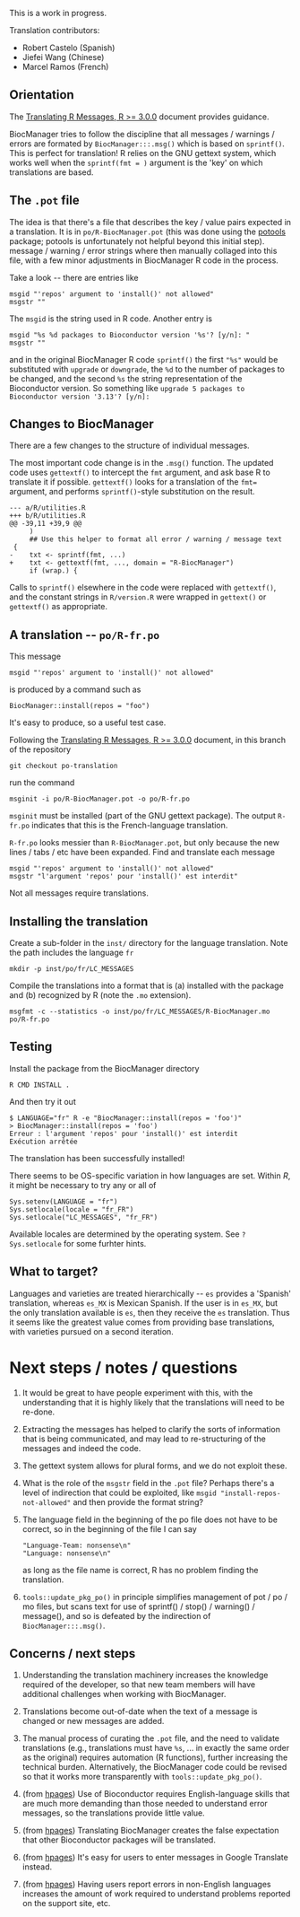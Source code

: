 This is a work in progress.

Translation contributors:

- Robert Castelo (Spanish)
- Jiefei Wang (Chinese)
- Marcel Ramos (French)

## Orientation

The [Translating R Messages, R >= 3.0.0][translations30] document provides guidance.

BiocManager tries to follow the discipline that all messages / warnings / errors are formated by `BiocManager:::.msg()` which is based on `sprintf()`. This is perfect for translation! R relies on the GNU gettext system, which works well when the `sprintf(fmt = )` argument is the 'key' on which translations are based.


## The `.pot` file

The idea is that there's a file that describes the key / value pairs expected in a translation. It is in `po/R-BiocManager.pot` (this was done using the [potools][] package; potools is unfortunately not helpful beyond this initial step). message / warning / error strings where then manually collaged into this file, with a few minor adjustments in BiocManager R code in the process.

Take a look -- there are entries like

```
msgid "'repos' argument to 'install()' not allowed"
msgstr ""
```

The `msgid` is the string used in R code. Another entry is

```
msgid "%s %d packages to Bioconductor version '%s'? [y/n]: "
msgstr ""
```

and in the original BiocManager R code `sprintf()` the first `"%s"` would be substituted with `upgrade` or `downgrade`, the `%d` to the number of packages to be changed, and the second `%s` the string representation of the Bioconductor version. So something like `upgrade 5 packages to Bioconductor version '3.13'? [y/n]: `

[translations30]: https://developer.r-project.org/Translations30.html
[potools]: https://github.com/MichaelChirico/potools

## Changes to BiocManager

There are a few changes to the structure of individual messages.

The most important code change is in the `.msg()` function. The updated code uses `gettextf()` to intercept the `fmt` argument, and ask base R to translate it if possible. `gettextf()` looks for a translation of the `fmt=` argument, and performs `sprintf()`-style substitution on the result.

```
--- a/R/utilities.R
+++ b/R/utilities.R
@@ -39,11 +39,9 @@
     )
     ## Use this helper to format all error / warning / message text
 {
-    txt <- sprintf(fmt, ...)
+    txt <- gettextf(fmt, ..., domain = "R-BiocManager")
     if (wrap.) {
```

Calls to `sprintf()` elsewhere in the code were replaced with `gettextf()`, and the constant strings in `R/version.R` were wrapped in `gettext()` or `gettextf()` as appropriate.

## A translation -- `po/R-fr.po`

This message

```
msgid "'repos' argument to 'install()' not allowed"
```

is produced by a command such as

```
BiocManager::install(repos = "foo")
```

It's easy to produce, so a useful test case.

Following the [Translating R Messages, R >= 3.0.0][translations30] document, in this branch of the repository 

```
git checkout po-translation
```

run the command

```
msginit -i po/R-BiocManager.pot -o po/R-fr.po
```

`msginit` must be installed (part of the GNU gettext package). The output `R-fr.po` indicates that this is the French-language translation.

`R-fr.po` looks messier than `R-BiocManager.pot`, but only because the new lines / tabs / etc have been expanded. Find and translate each message

```
msgid "'repos' argument to 'install()' not allowed"
msgstr "l'argument 'repos' pour 'install()' est interdit"
```

Not all messages require translations.

## Installing the translation

Create a sub-folder in the `inst/` directory for the language translation. Note the path includes the language `fr`

```
mkdir -p inst/po/fr/LC_MESSAGES
```

Compile the translations into a format that is (a) installed with the package and (b) recognized by R (note the `.mo` extension).

```
msgfmt -c --statistics -o inst/po/fr/LC_MESSAGES/R-BiocManager.mo po/R-fr.po
```

## Testing

Install the package from the BiocManager directory

```
R CMD INSTALL .
```

And then try it out

```
$ LANGUAGE="fr" R -e "BiocManager::install(repos = 'foo')"
> BiocManager::install(repos = 'foo')
Erreur : l'argument 'repos' pour 'install()' est interdit
Exécution arrêtée
```

The translation has been successfully installed!

There seems to be OS-specific variation in how languages are set. Within _R_, it might be necessary to try any or all of

```
Sys.setenv(LANGUAGE = "fr")
Sys.setlocale(locale = "fr_FR")
Sys.setlocale("LC_MESSAGES", "fr_FR")
```

Available locales are determined by the operating system. See `?Sys.setlocale` for some furhter hints.

## What to target?

Languages and varieties are treated hierarchically -- `es` provides a 'Spanish' translation, whereas `es_MX` is Mexican Spanish. If the user is in `es_MX`, but the only translation available is `es`, then they receive the `es` translation. Thus it seems like the greatest value comes from providing base translations, with varieties pursued on a second iteration.

# Next steps / notes / questions

1. It would be great to have people experiment with this, with the understanding that it is highly likely that the translations will need to be re-done.

1. Extracting the messages has helped to clarify the sorts of information that is being communicated, and may lead to re-structuring of the messages and indeed the code.

1. The gettext system allows for plural forms, and we do not exploit these.

1. What is the role of the `msgstr` field in the `.pot` file? Perhaps there's a level of indirection that could be exploited, like `msgid "install-repos-not-allowed"` and then provide the format string?

1. The language field in the beginning of the po file does not have to be correct, so in the beginning of the file I can say

    ```
    "Language-Team: nonsense\n"
    "Language: nonsense\n"
    ```

   as long as the file name is correct, R has no problem finding the translation.
   
1. `tools::update_pkg_po()` in principle simplifies management of pot / po / mo files, but scans text for use of sprintf() / stop() / warning() / message(), and so is defeated by the indirection of `BiocManager:::.msg()`.
   
## Concerns / next steps

1. Understanding the translation machinery increases the knowledge required of the developer, so that new team members will have additional challenges when working with BiocManager.

1. Translations become out-of-date when the text of a message is changed or new messages are added. 

1. The manual process of curating the `.pot` file, and the need to validate translations (e.g., translations must have `%s`, ... in exactly the same order as the original) requires automation (R functions), further increasing the technical burden. Alternatively, the BiocManager code could be revised so that it works more transparently with `tools::update_pkg_po()`.

1. (from [hpages][]) Use of Bioconductor requires English-language skills that are much more demanding than those needed to understand error messages, so the translations provide little value.

1. (from [hpages][]) Translating BiocManager creates the false expectation that other Bioconductor packages will be translated.

1. (from [hpages][]) It's easy for users to enter messages in Google Translate instead.

1. (from [hpages][]) Having users report errors in non-English languages increases the amount of work required to understand problems reported on the support site, etc.

[hpages]: https://github.com/Bioconductor/BiocManager/pull/109#issuecomment-859101361
